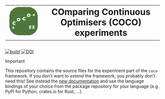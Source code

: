 <h1 align="center">
    <table border="0">
  <td>
    <img src="https://raw.githubusercontent.com/numbbo/coco-experiment/main/logo/coco-ex-300.webp" width="300">
  </td>
  <td>
      COmparing Continuous Optimisers (COCO) experiments
  </td>
</table>
</h1>

[![build](https://img.shields.io/github/actions/workflow/status/numbbo/coco-experiment/build.yml?branch=main)][buildaction]
[![DOI](https://zenodo.org/badge/DOI/10.5281/zenodo.2594848.svg)][paper]

> [!IMPORTANT]
>
> This repository contains the source files for the experiment part of the `coco` framework.
> If you don't want to *extend* the framework, you probably don't need this!
> See instead the [new documentation](https://numbbo.it/getting-started) and use the language bindings of your choice from the package repository for your language (e.g. PyPI for Python, crates.io for Rust, ...).

[buildaction]: https://github.com/numbbo/coco-experiment/actions?query=branch%3Amain
[paper]: https://doi.org/10.5281/zenodo.2594848
